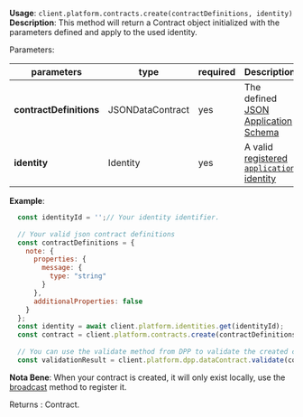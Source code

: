 **Usage**: `client.platform.contracts.create(contractDefinitions, identity)`    
**Description**: This method will return a Contract object initialized with the parameters defined and apply to the used identity. 

Parameters: 

| parameters               | type              | required           | Description                                                       |  
|--------------------------|-------------------|------------------	| -----------------------------------------------------------------	|
| **contractDefinitions**  | JSONDataContract  | yes                | The defined [JSON Application Schema](https://dashplatform.readme.io/docs/explanation-platform-protocol-data-contract) |
| **identity**             | Identity          | yes                | A valid [registered `application` identity](/platform/identities/register.md) |

**Example**:

```js
  const identityId = '';// Your identity identifier.
  
  // Your valid json contract definitions
  const contractDefinitions = {
    note: {
      properties: {
        message: {
          type: "string"
        }
      },
      additionalProperties: false
    }
  };
  const identity = await client.platform.identities.get(identityId);
  const contract = client.platform.contracts.create(contractDefinitions, identity);
  
  // You can use the validate method from DPP to validate the created contract
  const validationResult = client.platform.dpp.dataContract.validate(contract);
```

**Nota Bene**: When your contract is created, it will only exist locally, use the [broadcast](/platform/contracts/broadcast.md) method to register it.  

Returns : Contract.
